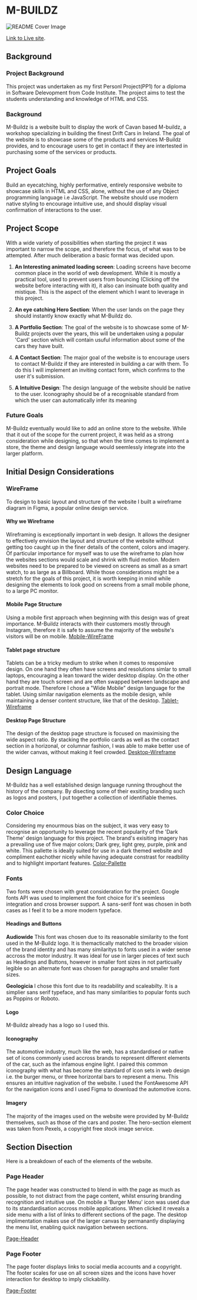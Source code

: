 # M-BUILDZ

![README Cover Image](URL)

[Link to Live site](https://pearsedarcy.github.io/m-buildz/).

## Background

### Project Background

This project was undertaken as my first Personl Project(PP1) for a diploma in Software Delevopment from Code Institute. The project aims to test the students understanding and knowledge of HTML and CSS.

### Background

M-Buildz is a website built to display the work of Cavan based M-buildz, a workshop specializing in building the finest Drift Cars in Ireland.
The goal of the website is to showcase some of the products and services M-Buildz provides, and to encourage users to get in contact if they are intertested in purchasing some of the services or products.

## Project Goals

Build an eyecatching, highly performative, entirely responsive website to showcase skills in HTML and CSS, alone, without the use of any Object programming language i.e JavaScript. The website should use modern native styling to encourage intuitive use, and should display visual confirmation of interactions to the user.

## Project Scope

With a wide variety of possibilities when starting the project it was important to narrow the scope, and therefore the focus, of what was to be attempted. After much deliberation a basic format was decided upon.

1. **An Interesting animated loading screen**:
   Loading screens have become common place in the world of web development. While it is mostly a practical tool, used to prevent users from bouncing (Clicking off the website before interacting with it), it also can insinuate both quality and mistique. This is the aspect of the element which I want to leverage in this project.

2. **An eye catching Hero Section**: When the user lands on the page they should instantly know exactly what M-Buildz do.

3. **A Portfolio Section**: The goal of the website is to showcase some of M-Buildz projects over the years, this will be undertaken using a popular 'Card' section which will contain usuful information about some of the cars they have built.

4. **A Contact Section**: The major goal of the website is to encourage users to contact M-Buildz if they are interested in building a car with them. To do this I will implement an inviting contact form, which confirms to the user it's submission.

5. **A Intuitive Design**: The design language of the website should be native to the user. Iconography should be of a recognisable standard from which the user can automatically infer its meaning

### Future Goals

M-Buildz eventually would like to add an online store to the website. While that it out of the scope for the current project, it was held as a strong consideration while designing, so that when the time comes to implement a store, the theme and design language would seemlessly integrate into the larger platform.

## Initial Design Considerations

### WireFrame

To design to basic layout and structure of the website I built a wireframe diagram in Figma, a popular online design service.

#### Why we Wireframe

Wireframing is exceptionally important in web design. It allows the designer to effectively envision the layout and structure of the website without getting too caught up in the finer details of the content, colors and imagery. Of particular importance for myself was to use the wireframe to plan how the websites sections would scale and shrink with fluid motion. Modern websites need to be prepared to be viewed on screens as small as a smart watch, to as large as a Billboard. While those considerations might be a stretch for the goals of this project, it is worth keeping in mind while designing the elements to look good on screens from a small mobile phone, to a large PC monitor.

#### Mobile Page Structure

Using a mobile first approach when beginning with this design was of great importance. M-Buildz interacts with their customers mostly through Instagram, therefore it is safe to assume the majority of the website's visitors will be on mobile.
[Mobile-WireFrame](URL)

#### Tablet page structure

Tablets can be a tricky medium to strike when it comes to responsive design. On one hand they often have screens and resolutions simlar to small laptops, encouraging a lean toward the wider desktop display. On the other hand they are touch screen and are often swapped between landscape and portrait mode. Therefore I chose a "Wide Mobile" design language for the tablet. Using similar navigation elements as the mobile design, while maintaining a denser content structure, like that of the desktop.
[Tablet-Wireframe](URL)

#### Desktop Page Structure

The design of the desktop page structure is focused on maximising the wide aspect ratio. By stacking the portfolio cards as well as the contact section in a horizonal, or columnar fashion, I was able to make better use of the wider canvas, without making it feel crowded.
[Desktop-Wireframe](URL)

## Design Language

M-Buildz has a well established design language running throughout the history of the company. By disecting some of their exsiting branding such as logos and posters, I put together a collection of identifiable themes.

### Color Choice

Considering my enourmous bias on the subject, it was very easy to recognise an opportunity to leverage the recent popularity of the 'Dark Theme' design language for this project. The brand's exisiting imagery has a prevailing use of five major colors; Dark grey, light grey, purple, pink and white. This pallette is ideally suited for use in a dark themed website and compliment eachother nicely while having adequate constrast for readbility and to highlight important features.
[Color-Pallette](URL)

### Fonts

Two fonts were chosen with great consideration for the project. Google fonts API was used to implement the font choice for it's seemless integration and cross browser support. A sans-serif font was chosen in both cases as I feel it to be a more modern typeface.

#### Headings and Buttons

**Audiowide** This font was chosen due to its reasonable similarity to the font used in the M-Buildz logo. It is themactically matched to the broader vision of the brand identity and has many similaritys to fonts used in a wider sense accross the motor industry. It was ideal for use in larger pieces of text such as Headings and Buttons, however in smaller font sizes in not particually legible so an alternate font was chosen for paragraphs and smaller font sizes.

**Geologicia** I chose this font due to its readability and scaleabilty. It is a simplier sans serif typeface, and has many similarities to popular fonts such as Poppins or Roboto.

#### Logo

M-Buildz already has a logo so I used this.

#### Iconography

The automotive industry, much like the web, has a standardised or native set of icons commonly used accross brands to represent different elements of the car, such as the infamous engine light. I paired this common iconography with what has become the standard of icon sets in web design i.e. the burger menu, or three horizontal bars to represent a menu. This ensures an intuitive nagivation of the website. I used the FontAwesome API for the navigation icons and I used Figma to download the automotive icons.

#### Imagery

The majority of the images used on the website were provided by M-Buildz themselves, such as those of the cars and poster. The hero-section element was taken from Pexels, a copyright free stock image service.

## Section Disection

Here is a breakdown of each of the elements of the website.

### Page Header

The page header was constructed to blend in with the page as much as possible, to not distract from the page content, whilst ensuring branding recognition and intuitive use. On mobile a 'Burger Menu' icon was used due to its standardisation accross mobile applications. When clicked it reveals a side menu with a list of links to different sections of the page. The desktop implimentation makes use of the larger canvas by permanantly displaying the menu list, enabling quick navigation between sections.

[Page-Header](URL)

### Page Footer

The page footer displays links to social media accounts and a copyright. The footer scales for use on all screen sizes and the icons have hover interaction for desktop to imply clickability.

[Page-Footer](URL)
